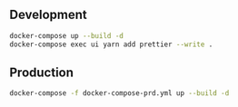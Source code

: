 
## Development

```bash
docker-compose up --build -d
docker-compose exec ui yarn add prettier --write .
```

## Production

```bash
docker-compose -f docker-compose-prd.yml up --build -d
```
